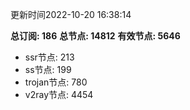 更新时间2022-10-20 16:38:14

**总订阅: 186**
**总节点: 14812**
**有效节点: 5646**
- ssr节点: 213
- ss节点: 199
- trojan节点: 780
- v2ray节点: 4454

